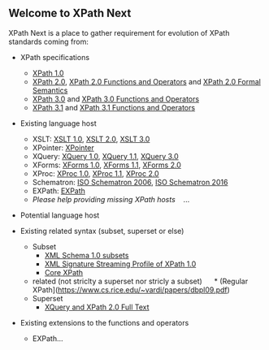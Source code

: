## Welcome to XPath Next

XPath Next is a place to gather requirement for evolution of XPath standards coming from:
 * XPath specifications
    * [XPath 1.0](https://www.w3.org/TR/xpath/)
    * [XPath 2.0](https://www.w3.org/TR/xpath20/), [XPath 2.0 Functions and Operators](https://www.w3.org/TR/xpath-functions/) and [XPath 2.0 Formal Semantics](https://www.w3.org/TR/xquery-semantics/)
    * [XPath 3.0](https://www.w3.org/TR/xpath-30/) and [XPath 3.0 Functions and Operators](https://www.w3.org/TR/xpath-functions-30/)
    * [XPath 3.1](https://www.w3.org/TR/xpath-31/) and [XPath 3.1 Functions and Operators](https://www.w3.org/TR/xpath-functions-31/)
 * Existing language host 
    * XSLT: [XSLT 1.0](https://www.w3.org/TR/xslt), [XSLT 2.0](https://www.w3.org/TR/xslt20/), [XSLT 3.0](https://www.w3.org/TR/xslt-30/)
    * XPointer: [XPointer](https://www.w3.org/TR/xptr/)
    * XQuery: [XQuery 1.0](https://www.w3.org/TR/xquery/), [XQuery 1.1](https://www.w3.org/TR/xquery-11/), [XQuery 3.0](https://www.w3.org/TR/xquery-30/)
    * XForms: [XForms 1.0](https://www.w3.org/TR/2003/REC-xforms-20031014/), [XForms 1.1](https://www.w3.org/TR/xforms/), [XForms 2.0](https://www.w3.org/TR/xforms20/)
    * XProc: [XProc 1.0](https://www.w3.org/TR/xproc/), [XProc 1.1](http://spec.xproc.org/master/head/xproc11/), [XProc 2.0](https://www.w3.org/TR/xproc20/)
    * Schematron: [ISO Schematron 2006](http://schematron.com), [ISO Schematron 2016](http://schematron.com)
    * EXPath: [EXPath](https://www.w3.org/community/expath/)
    * *Please help providing missing XPath hosts*
    ...
 * Potential language host
 
 * Existing related syntax (subset, superset or else)
   * Subset
      * [XML Schema 1.0 subsets](https://www.w3.org/TR/2004/PER-xmlschema-1-20040318/#coss-identity-constraint)
      * [XML Signature Streaming Profile of XPath 1.0](https://www.w3.org/TR/xmldsig-xpath/)
      * [Core XPath](https://infoscience.epfl.ch/record/166890/files/65-pods2003.pdf)
   * related (not striclty a superset nor stricly a subset)
      * (Regular XPath](https://www.cs.rice.edu/~vardi/papers/dbpl09.pdf)
   * Superset
      * [XQuery and XPath 2.0 Full Text](https://www.w3.org/TR/2011/REC-xpath-full-text-10-20110317/)
 
 * Existing extensions to the functions and operators
   * EXPath...
